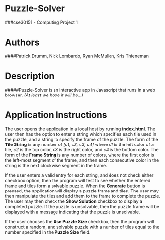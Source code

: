 # Puzzle-Solver
###cse30151 - Computing Project 1

# Authors
####Patrick Drumm, Nick Lombardo, Ryan McMullen, Kris Thieneman

# Description
#####Puzzle-Solver is an interactive app in Javascript that runs in a web browser. *(At least we hope it will be...)*

# Application Instructions

The user opens the application in a local host by running **index.html**. The user then has the option to enter a string which specifies each tile used
in the puzzle, and a string to specify the frame of the puzzle. The form of the **Tile String** is any number of *[c1, c2, c3, c4]*
where *c1* is the left color of a tile, *c2* is the top color, *c3* is the right color, and *c4* is the bottom color. The form of
the **Frame String** is any number of colors, where the first color is the left-most segment of the frame, and then each consecutive
color in the string is the next clockwise segment in the frame.

If the user enters a valid entry for each string, and
does not check either checkbox option, then the program will test to see whether the entered frame and tiles form a
solvable puzzle. When the **Generate** button is pressed, the application will display a puzzle frame and tiles.
The user may then manipulate the tiles and add them to the frame to complete the puzzle. The user may then check the
**Show Solution** checkbox to display a completed puzzle. If the puzzle is unsolvable, then the puzzle frame will be displayed
with a message indicating that the puzzle is unsolvable.

If the user chooses the **Use Puzzle Size** checkbox, then the program will construct a random, and solvable puzzle with
a number of tiles equal to the number specified in the **Puzzle Size** field.